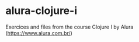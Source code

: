# alura-clojure-i

Exercices and files from the course Clojure I by Alura (https://www.alura.com.br/)
